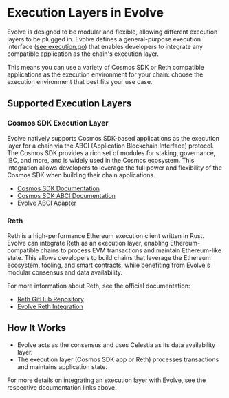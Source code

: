 # Execution Layers in Evolve

Evolve is designed to be modular and flexible, allowing different execution layers to be plugged in. Evolve defines a general-purpose execution interface ([see execution.go](https://github.com/evolve/evolve/blob/main/core/execution/execution.go)) that enables developers to integrate any compatible application as the chain's execution layer.

This means you can use a variety of Cosmos SDK or Reth compatible applications as the execution environment for your chain: choose the execution environment that best fits your use case.

## Supported Execution Layers

### Cosmos SDK Execution Layer

Evolve natively supports Cosmos SDK-based applications as the execution layer for a chain via the ABCI (Application Blockchain Interface) protocol. The Cosmos SDK provides a rich set of modules for staking, governance, IBC, and more, and is widely used in the Cosmos ecosystem. This integration allows developers to leverage the full power and flexibility of the Cosmos SDK when building their chain applications.

- [Cosmos SDK Documentation](https://docs.cosmos.network/)
- [Cosmos SDK ABCI Documentation](https://docs.cosmos.network/main/build/abci/introduction)
- [Evolve ABCI Adapter](https://github.com/evolve/go-execution-abci)

### Reth

Reth is a high-performance Ethereum execution client written in Rust. Evolve can integrate Reth as an execution layer, enabling Ethereum-compatible chains to process EVM transactions and maintain Ethereum-like state. This allows developers to build chains that leverage the Ethereum ecosystem, tooling, and smart contracts, while benefiting from Evolve's modular consensus and data availability.

For more information about Reth, see the official documentation:

- [Reth GitHub Repository](https://github.com/paradigmxyz/reth)
- [Evolve Reth Integration](https://github.com/evolve/lumen)

## How It Works

- Evolve acts as the consensus and uses Celestia as its data availability layer.
- The execution layer (Cosmos SDK app or Reth) processes transactions and maintains application state.

For more details on integrating an execution layer with Evolve, see the respective documentation links above.
